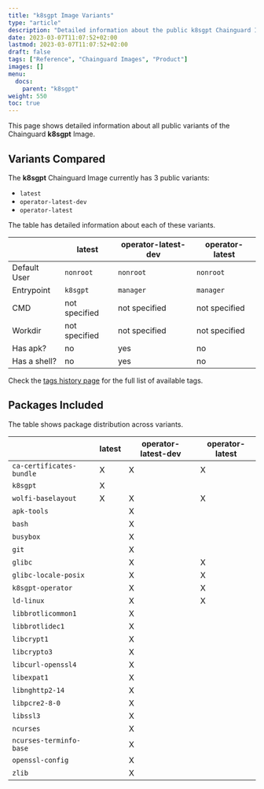 ```yaml
---
title: "k8sgpt Image Variants"
type: "article"
description: "Detailed information about the public k8sgpt Chainguard Image variants"
date: 2023-03-07T11:07:52+02:00
lastmod: 2023-03-07T11:07:52+02:00
draft: false
tags: ["Reference", "Chainguard Images", "Product"]
images: []
menu:
  docs:
    parent: "k8sgpt"
weight: 550
toc: true
---
```


This page shows detailed information about all public variants of the Chainguard **k8sgpt** Image.

## Variants Compared
The **k8sgpt** Chainguard Image currently has 3 public variants: 

- `latest`
- `operator-latest-dev`
- `operator-latest`

The table has detailed information about each of these variants.

|              | latest        | operator-latest-dev | operator-latest |
|--------------|---------------|---------------------|-----------------|
| Default User | `nonroot`     | `nonroot`           | `nonroot`       |
| Entrypoint   | `k8sgpt`      | `manager`           | `manager`       |
| CMD          | not specified | not specified       | not specified   |
| Workdir      | not specified | not specified       | not specified   |
| Has apk?     | no            | yes                 | no              |
| Has a shell? | no            | yes                 | no              |

Check the [tags history page](/chainguard/chainguard-images/reference/k8sgpt/tags_history/) for the full list of available tags.

## Packages Included
The table shows package distribution across variants.

|                          | latest | operator-latest-dev | operator-latest |
|--------------------------|--------|---------------------|-----------------|
| `ca-certificates-bundle` | X      | X                   | X               |
| `k8sgpt`                 | X      |                     |                 |
| `wolfi-baselayout`       | X      | X                   | X               |
| `apk-tools`              |        | X                   |                 |
| `bash`                   |        | X                   |                 |
| `busybox`                |        | X                   |                 |
| `git`                    |        | X                   |                 |
| `glibc`                  |        | X                   | X               |
| `glibc-locale-posix`     |        | X                   | X               |
| `k8sgpt-operator`        |        | X                   | X               |
| `ld-linux`               |        | X                   | X               |
| `libbrotlicommon1`       |        | X                   |                 |
| `libbrotlidec1`          |        | X                   |                 |
| `libcrypt1`              |        | X                   |                 |
| `libcrypto3`             |        | X                   |                 |
| `libcurl-openssl4`       |        | X                   |                 |
| `libexpat1`              |        | X                   |                 |
| `libnghttp2-14`          |        | X                   |                 |
| `libpcre2-8-0`           |        | X                   |                 |
| `libssl3`                |        | X                   |                 |
| `ncurses`                |        | X                   |                 |
| `ncurses-terminfo-base`  |        | X                   |                 |
| `openssl-config`         |        | X                   |                 |
| `zlib`                   |        | X                   |                 |

